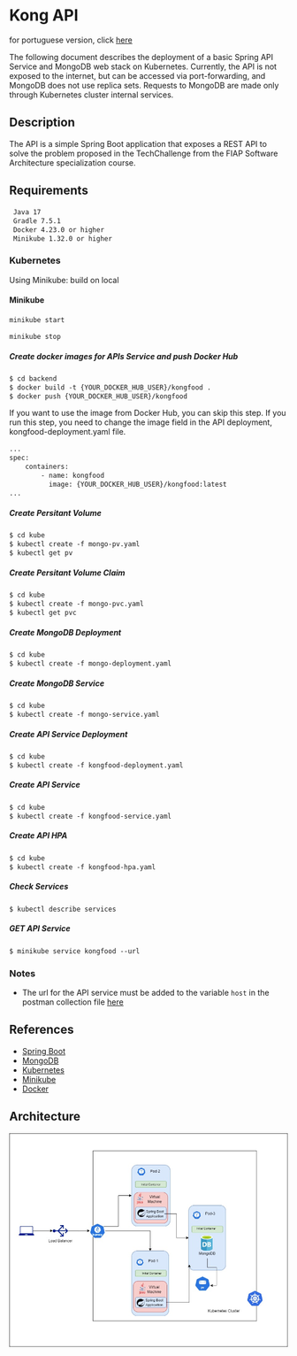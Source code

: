 # Kong API

for portuguese version, click [here](/README-pt-BR.md)

The following document describes the deployment of a basic Spring API Service and MongoDB web stack on Kubernetes. Currently, the API is not exposed to the internet, but can be accessed via port-forwarding, and MongoDB does not use replica sets. Requests to MongoDB are made only through Kubernetes cluster internal services.

## Description
The API is a simple Spring Boot application that exposes a REST API to solve the problem proposed in the TechChallenge from the FIAP Software Architecture specialization course.

## Requirements
```
 Java 17
 Gradle 7.5.1
 Docker 4.23.0 or higher
 Minikube 1.32.0 or higher
```

### Kubernetes
Using Minikube: build on local

#### Minikube
```
minikube start
```

```
minikube stop
```

##### Create docker images for APIs Service and push Docker Hub
```
$ cd backend
$ docker build -t {YOUR_DOCKER_HUB_USER}/kongfood .
$ docker push {YOUR_DOCKER_HUB_USER}/kongfood
```
If you want to use the image from Docker Hub, you can skip this step. If you run this step, you need to change the image field in the API deployment, kongfood-deployment.yaml file.

```
...
spec:
    containers:
        - name: kongfood
          image: {YOUR_DOCKER_HUB_USER}/kongfood:latest
...
```

##### Create Persitant Volume
```
$ cd kube
$ kubectl create -f mongo-pv.yaml
$ kubectl get pv
```

##### Create Persitant Volume Claim
```
$ cd kube
$ kubectl create -f mongo-pvc.yaml
$ kubectl get pvc
```
##### Create MongoDB Deployment
```
$ cd kube
$ kubectl create -f mongo-deployment.yaml
```

##### Create MongoDB Service
```
$ cd kube
$ kubectl create -f mongo-service.yaml
```

##### Create API Service Deployment
```
$ cd kube
$ kubectl create -f kongfood-deployment.yaml
```

##### Create API Service
```
$ cd kube
$ kubectl create -f kongfood-service.yaml
```

##### Create API HPA
```
$ cd kube
$ kubectl create -f kongfood-hpa.yaml
```

##### Check Services
```
$ kubectl describe services
```

##### GET API Service
```
$ minikube service kongfood --url
```

### Notes
- The url for the API service must be added to the variable `host` in the postman collection file [here](/backend/src/main/resources/Tech_Challenge.postman_collection.json)

## References
- [Spring Boot](https://spring.io/projects/spring-boot)
- [MongoDB](https://www.mongodb.com/)
- [Kubernetes](https://kubernetes.io/)
- [Minikube](https://minikube.sigs.k8s.io/docs/)
- [Docker](https://www.docker.com/)

## Architecture
![Architecture](/backend/src/main/resources/arquitetura-infraestrutura-tech-challenge-fase-2.jpg)